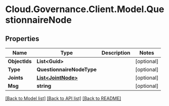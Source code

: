 # Cloud.Governance.Client.Model.QuestionnaireNode
## Properties

Name | Type | Description | Notes
------------ | ------------- | ------------- | -------------
**ObjectIds** | **List&lt;Guid&gt;** |  | [optional] 
**Type** | **QuestionnaireNodeType** |  | [optional] 
**Joints** | [**List&lt;JointNode&gt;**](JointNode.md) |  | [optional] 
**Msg** | **string** |  | [optional] 

[[Back to Model list]](../README.md#documentation-for-models) [[Back to API list]](../README.md#documentation-for-api-endpoints) [[Back to README]](../README.md)

